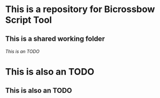 # This is a repository for Bicrossbow Script Tool
## This is a shared working folder
###### This is an TODO

This is also an TODO
==================

This is also an TODO
------------------